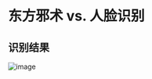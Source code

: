 # 东方邪术 vs. 人脸识别

## 识别结果

![image](https://github.com/foamliu/Star-Recognition/raw/master/images/video-to-gif.gif)
